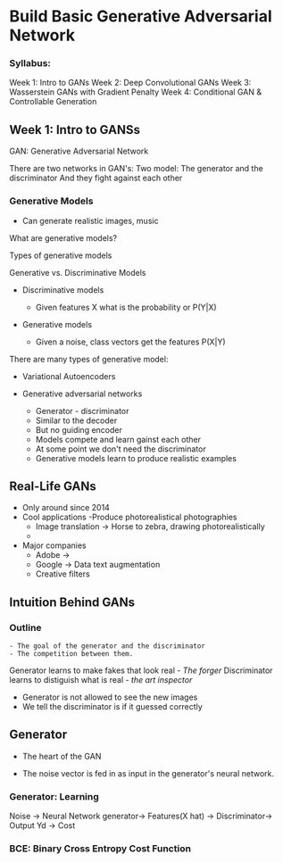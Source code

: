 
# Build Basic Generative Adversarial Network

### Syllabus:
Week 1: Intro to GANs
Week 2: Deep Convolutional GANs
Week 3: Wasserstein GANs with Gradient Penalty
Week 4: Conditional GAN & Controllable Generation

## Week 1: Intro to GANSs

GAN: Generative Adversarial Network

There are two networks in GAN's:
Two model: The generator and the discriminator
And they fight against each other

### Generative Models

- Can generate realistic images, music

What are generative models?

Types of generative models


Generative vs. Discriminative Models

- Discriminative models
    - Given features X what is the probability or  P(Y|X)

- Generative models
    - Given a noise, class vectors get the features P(X|Y)

There are many types of generative model:
- Variational Autoencoders

- Generative adversarial networks
    - Generator - discriminator
    - Similar to the decoder
    - But no guiding encoder
    - Models compete and learn gainst each other 
    - At some point we don't need the discriminator
    - Generative models learn to produce realistic examples 

## Real-Life GANs

- Only around since 2014
- Cool applications
    -Produce photorealistical photographies
    - Image translation -> Horse to zebra, drawing photorealistically
    - 
- Major companies
    - Adobe ->
    - Google -> Data text augmentation
    - Creative filters 

## Intuition Behind GANs
### Outline
    - The goal of the generator and the discriminator
    - The competition between them.

Generator learns to make fakes that look real - _The forger_
Discriminator learns to distiguish what is real - _the art inspector_

- Generator is not allowed to see the new images
- We tell the discriminator is if it guessed correctly



## Generator

- The heart of the GAN

- The noise vector is fed in as input in the generator's neural network. 

### Generator: Learning

Noise -> Neural Network generator-> Features(X hat) -> Discriminator-> Output Yd -> Cost


### BCE: Binary Cross Entropy Cost Function
